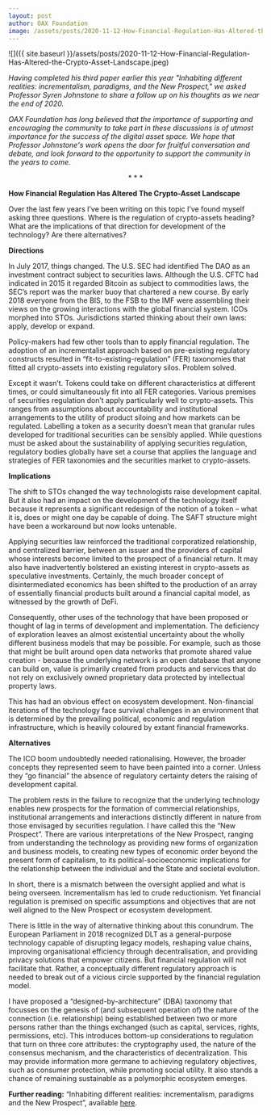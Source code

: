 ```yaml
---
layout: post
author: OAX Foundation
image: /assets/posts/2020-11-12-How-Financial-Regulation-Has-Altered-the-Crypto-Asset-Landscape.jpeg
---
```


![]({{ site.baseurl }}/assets/posts/2020-11-12-How-Financial-Regulation-Has-Altered-the-Crypto-Asset-Landscape.jpeg)


<em>Having completed his third paper earlier this year "Inhabiting different realities: incrementalism, paradigms, and the New Prospect," we asked Professor Syren Johnstone to share a follow up on his thoughts as we near the end of 2020. </em>

<em>OAX Foundation has long believed that the importance of supporting and encouraging the community to take part in these discussions is of utmost importance for the success of the digital asset space. We hope that Professor Johnstone's work opens the door for fruitful conversation and debate, and look forward to the opportunity to support the community in the years to come.</em>

<div style="text-align:center">*  *  *</div>

<b>How Financial Regulation Has Altered The Crypto-Asset Landscape</b>

Over the last few years I’ve been writing on this topic I’ve found myself asking three questions. Where is the regulation of crypto-assets heading? What are the implications of that direction for development of the technology? Are there alternatives?

<b>Directions</b>

In July 2017, things changed. The U.S. SEC had identified The DAO as an investment contract subject to securities laws. Although the U.S. CFTC had indicated in 2015 it regarded Bitcoin as subject to commodities laws, the SEC’s report was the marker buoy that chartered a new course. By early 2018 everyone from the BIS, to the FSB to the IMF were assembling their views on the growing interactions with the global financial system. ICOs morphed into STOs. Jurisdictions started thinking about their own laws: apply, develop or expand.

Policy-makers had few other tools than to apply financial regulation. The adoption of an incrementalist approach based on pre-existing regulatory constructs resulted in “fit-to-existing-regulation” (FER) taxonomies that fitted all crypto-assets into existing regulatory silos. Problem solved. 

Except it wasn’t. Tokens could take on different characteristics at different times, or could simultaneously fit into all FER categories. Various premises of securities regulation don’t apply particularly well to crypto-assets. This ranges from assumptions about accountability and institutional arrangements to the utility of product siloing and how markets can be regulated. Labelling a token as a security doesn’t mean that granular rules developed for traditional securities can be sensibly applied. While questions must be asked about the sustainability of applying securities regulation, regulatory bodies globally have set a course that applies the language and strategies of FER taxonomies and the securities market to crypto-assets.

<b>Implications</b>

The shift to STOs changed the way technologists raise development capital. But it also had an impact on the development of the technology itself because it represents a significant redesign of the notion of a token – what it is, does or might one day be capable of doing. The SAFT structure might have been a workaround but now looks untenable.

Applying securities law reinforced the traditional corporatized relationship, and centralized barrier, between an issuer and the providers of capital whose interests become limited to the prospect of a financial return. It may also have inadvertently bolstered an existing interest in crypto-assets as speculative investments. Certainly, the much broader concept of disintermediated economics has been shifted to the production of an array of essentially financial products built around a financial capital model, as witnessed by the growth of DeFi.

Consequently, other uses of the technology that have been proposed or thought of lag in terms of development and implementation. The deficiency of exploration leaves an almost existential uncertainty about the wholly different business models that may be possible. For example, such as those that might be built around open data networks that promote shared value creation - because the underlying network is an open database that anyone can build on, value is primarily created from products and services that do not rely on exclusively owned proprietary data protected by intellectual property laws.

This has had an obvious effect on ecosystem development. Non-financial iterations of the technology face survival challenges in an environment that is determined by the prevailing political, economic and regulation infrastructure, which is heavily coloured by extant financial frameworks.

<b>Alternatives</b>

The ICO boom undoubtedly needed rationalising. However, the broader concepts they represented seem to have been painted into a corner. Unless they “go financial” the absence of regulatory certainty deters the raising of development capital.

The problem rests in the failure to recognize that the underlying technology enables new prospects for the formation of commercial relationships, institutional arrangements and interactions distinctly different in nature from those envisaged by securities regulation. I have called this the “New Prospect”. There are various interpretations of the New Prospect, ranging from understanding the technology as providing new forms of organization and business models, to creating new types of economic order beyond the present form of capitalism, to its political-socioeconomic implications for the relationship between the individual and the State and societal evolution.

In short, there is a mismatch between the oversight applied and what is being overseen. Incrementalism has led to crude reductionism. Yet financial regulation is premised on specific assumptions and objectives that are not well aligned to the New Prospect or ecosystem development. 

There is little in the way of alternative thinking about this conundrum. The European Parliament in 2018 recognized DLT as a general-purpose technology capable of disrupting legacy models, reshaping value chains, improving organisational efficiency through decentralisation, and providing privacy solutions that empower citizens. But financial regulation will not facilitate that. Rather, a conceptually different regulatory approach is needed to break out of a vicious circle supported by the financial regulation model.

I have proposed a “designed-by-architecture” (DBA) taxonomy that focusses on the genesis of (and subsequent operation of) the nature of the connection (i.e. relationship) being established between two or more persons rather than the things exchanged (such as capital, services, rights, permissions, etc). This introduces bottom-up considerations to regulation that turn on three core attributes: the cryptography used, the nature of the consensus mechanism, and the characteristics of decentralization. This may provide information more germane to achieving regulatory objectives, such as consumer protection, while promoting social utility. It also stands a chance of remaining sustainable as a polymorphic ecosystem emerges.

<b>Further reading:</b> “Inhabiting different realities: incrementalism, paradigms and the New Prospect”, available <a href="https://ssrn.com/abstract=3605107">here</a>.







